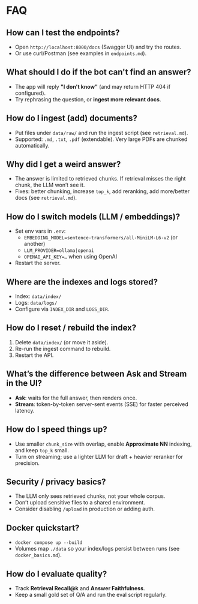 # FAQ

## How can I test the endpoints?
- Open `http://localhost:8000/docs` (Swagger UI) and try the routes.
- Or use curl/Postman (see examples in `endpoints.md`).

## What should I do if the bot can't find an answer?
- The app will reply **"I don't know"** (and may return HTTP 404 if configured).
- Try rephrasing the question, or **ingest more relevant docs**.

## How do I ingest (add) documents?
- Put files under `data/raw/` and run the ingest script (see `retrieval.md`).
- Supported: `.md`, `.txt`, `.pdf` (extendable). Very large PDFs are chunked automatically.

## Why did I get a weird answer?
- The answer is limited to retrieved chunks. If retrieval misses the right chunk, the LLM won’t see it.
- Fixes: better chunking, increase `top_k`, add reranking, add more/better docs (see `retrieval.md`).

## How do I switch models (LLM / embeddings)?
- Set env vars in `.env`:
  - `EMBEDDING_MODEL=sentence-transformers/all-MiniLM-L6-v2` (or another)
  - `LLM_PROVIDER=ollama|openai`
  - `OPENAI_API_KEY=…` when using OpenAI
- Restart the server.

## Where are the indexes and logs stored?
- Index: `data/index/`
- Logs: `data/logs/`
- Configure via `INDEX_DIR` and `LOGS_DIR`.

## How do I reset / rebuild the index?
1. Delete `data/index/` (or move it aside).
2. Re-run the ingest command to rebuild.
3. Restart the API.

## What’s the difference between **Ask** and **Stream** in the UI?
- **Ask**: waits for the full answer, then renders once.
- **Stream**: token-by-token server-sent events (SSE) for faster perceived latency.

## How do I speed things up?
- Use smaller `chunk_size` with overlap, enable **Approximate NN** indexing, and keep `top_k` small.
- Turn on streaming; use a lighter LLM for draft + heavier reranker for precision.

## Security / privacy basics?
- The LLM only sees retrieved chunks, not your whole corpus.
- Don’t upload sensitive files to a shared environment.
- Consider disabling `/upload` in production or adding auth.

## Docker quickstart?
- `docker compose up --build`
- Volumes map `./data` so your index/logs persist between runs (see `docker_basics.md`).

## How do I evaluate quality?
- Track **Retrieval Recall@k** and **Answer Faithfulness**.
- Keep a small gold set of Q/A and run the eval script regularly.
